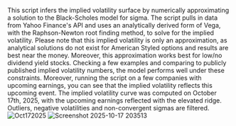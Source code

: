 This script infers the implied volatility surface by numerically approximating a solution to the Black-Scholes model for sigma. The script pulls in data from Yahoo Finance's API and uses an analytically derived form of Vega, with the Raphson-Newton root finding method, to solve for the implied volatility.
Please note that this implied volatility is only an approximation, as analytical solutions do not exist for American Styled options and results are best near the money. Moreover, this approximation works best for low/no dividend
yield stocks. Checking a few examples and comparing to publicly published implied volatility numbers, the model performs well under these constraints. Moreover, running the script on a few companies with upcoming earnings, 
you can see that the implied volatility reflects this upcoming event. The implied volatility curve was computed on October 17th, 2025, with the upcoming earnings reflected with the elevated ridge.  Outliers, negative volatilities and non-convergent sigmas are filtered.  
![Oct172025](https://github.com/user-attachments/assets/db24167d-f92b-48a4-86c9-9bed41161821)
![Screenshot 2025-10-17 203513](https://github.com/user-attachments/assets/89f31916-5c85-4470-a038-a7c5ebd5b0c9)
